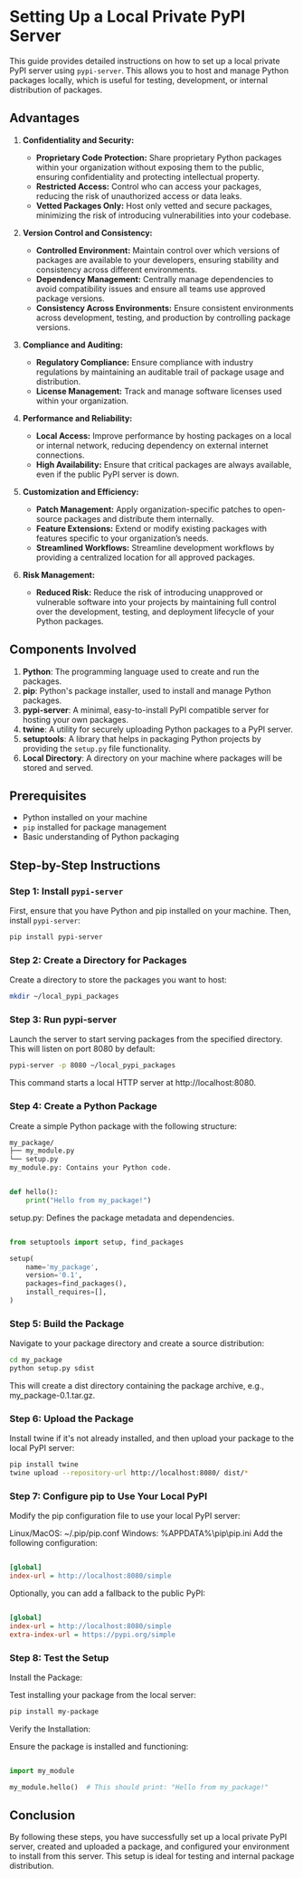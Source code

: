 # Setting Up a Local Private PyPI Server

This guide provides detailed instructions on how to set up a local private PyPI server using `pypi-server`. This allows you to host and manage Python packages locally, which is useful for testing, development, or internal distribution of packages.

## Advantages

1. **Confidentiality and Security:**
   - **Proprietary Code Protection:** Share proprietary Python packages within your organization without exposing them to the public, ensuring confidentiality and protecting intellectual property.
   - **Restricted Access:** Control who can access your packages, reducing the risk of unauthorized access or data leaks.
   - **Vetted Packages Only:** Host only vetted and secure packages, minimizing the risk of introducing vulnerabilities into your codebase.

2. **Version Control and Consistency:**
   - **Controlled Environment:** Maintain control over which versions of packages are available to your developers, ensuring stability and consistency across different environments.
   - **Dependency Management:** Centrally manage dependencies to avoid compatibility issues and ensure all teams use approved package versions.
   - **Consistency Across Environments:** Ensure consistent environments across development, testing, and production by controlling package versions.

3. **Compliance and Auditing:**
   - **Regulatory Compliance:** Ensure compliance with industry regulations by maintaining an auditable trail of package usage and distribution.
   - **License Management:** Track and manage software licenses used within your organization.

4. **Performance and Reliability:**
   - **Local Access:** Improve performance by hosting packages on a local or internal network, reducing dependency on external internet connections.
   - **High Availability:** Ensure that critical packages are always available, even if the public PyPI server is down.

5. **Customization and Efficiency:**
   - **Patch Management:** Apply organization-specific patches to open-source packages and distribute them internally.
   - **Feature Extensions:** Extend or modify existing packages with features specific to your organization’s needs.
   - **Streamlined Workflows:** Streamline development workflows by providing a centralized location for all approved packages.

6. **Risk Management:**
   - **Reduced Risk:** Reduce the risk of introducing unapproved or vulnerable software into your projects by maintaining full control over the development, testing, and deployment lifecycle of your Python packages.


## Components Involved

1. **Python**: The programming language used to create and run the packages.
2. **pip**: Python's package installer, used to install and manage Python packages.
3. **pypi-server**: A minimal, easy-to-install PyPI compatible server for hosting your own packages.
4. **twine**: A utility for securely uploading Python packages to a PyPI server.
5. **setuptools**: A library that helps in packaging Python projects by providing the `setup.py` file functionality.
6. **Local Directory**: A directory on your machine where packages will be stored and served.

## Prerequisites

- Python installed on your machine
- `pip` installed for package management
- Basic understanding of Python packaging

## Step-by-Step Instructions

### Step 1: Install `pypi-server`

First, ensure that you have Python and pip installed on your machine. Then, install `pypi-server`:

```bash
pip install pypi-server
```

### Step 2: Create a Directory for Packages

Create a directory to store the packages you want to host:

```bash
mkdir ~/local_pypi_packages
```

### Step 3: Run pypi-server

Launch the server to start serving packages from the specified directory. This will listen on port 8080 by default:

```bash
pypi-server -p 8080 ~/local_pypi_packages
```

This command starts a local HTTP server at http://localhost:8080.

### Step 4: Create a Python Package

Create a simple Python package with the following structure:

```bash
my_package/
├── my_module.py
└── setup.py
my_module.py: Contains your Python code.
```

```python

def hello():
    print("Hello from my_package!")
```

setup.py: Defines the package metadata and dependencies.

```python

from setuptools import setup, find_packages

setup(
    name='my_package',
    version='0.1',
    packages=find_packages(),
    install_requires=[],
)
```

### Step 5: Build the Package

Navigate to your package directory and create a source distribution:

```bash
cd my_package
python setup.py sdist
```

This will create a dist directory containing the package archive, e.g., my_package-0.1.tar.gz.

### Step 6: Upload the Package

Install twine if it's not already installed, and then upload your package to the local PyPI server:

```bash
pip install twine
twine upload --repository-url http://localhost:8080/ dist/*
```

### Step 7: Configure pip to Use Your Local PyPI

Modify the pip configuration file to use your local PyPI server:

Linux/MacOS: ~/.pip/pip.conf
Windows: %APPDATA%\pip\pip.ini
Add the following configuration:

```ini

[global]
index-url = http://localhost:8080/simple
```

Optionally, you can add a fallback to the public PyPI:

```ini

[global]
index-url = http://localhost:8080/simple
extra-index-url = https://pypi.org/simple
```

### Step 8: Test the Setup

Install the Package:

Test installing your package from the local server:

```bash
pip install my-package
```

Verify the Installation:

Ensure the package is installed and functioning:

```python

import my_module

my_module.hello()  # This should print: "Hello from my_package!"
```

## Conclusion

By following these steps, you have successfully set up a local private PyPI server, created and uploaded a package, and configured your environment to install from this server. This setup is ideal for testing and internal package distribution.
